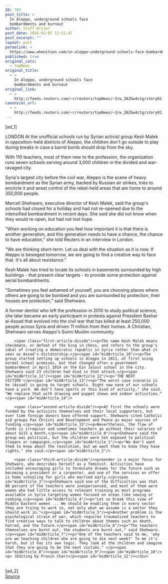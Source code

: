 ```yaml
---
ID: 783
post_title: >
  In Aleppo, underground schools face
  bombardments and burnout
author: Staff Writer
post_date: 2016-02-07 12:51:47
post_excerpt: ""
layout: post
permalink: >
  https://www.whenitson.com/in-aleppo-underground-schools-face-bombardments-and-burnout/
published: true
original_cats:
  - topNews
original_title:
  - >
    In Aleppo, underground schools face
    bombardments and burnout
original_link:
  - >
    http://feeds.reuters.com/~r/reuters/topNews/~3/w_ZAZGw4ctg/story01.htm
canonical_url:
  - >
    http://feeds.reuters.com/~r/reuters/topNews/~3/w_ZAZGw4ctg/story01.htm
---
```

 [ad_1]
<br><div id="articleText">
<span id="midArticle_start"/>

<span id="midArticle_0"/><span class="focusParagraph" readability="5"><p><span class="articleLocation">LONDON</span> At the unofficial schools run by Syrian activist group Kesh Malek in opposition-held districts of Aleppo, the children don't go outside to play during breaks in case a barrel bomb should drop from the sky.</p></span><span id="midArticle_1"/><p>With 110 teachers, most of them new to the profession, the organization runs seven schools serving around 3,000 children in the divided and war-ravaged city.</p><span id="midArticle_2"/><p>Syria's largest city before the civil war, Aleppo is the scene of heavy bombardment as the Syrian army, backed by Russian air strikes, tries to encircle it and wrest control of the rebel-held areas that are home to around 350,000 people.</p><span id="midArticle_3"/><p>Marcell Shehwaro, executive director of Kesh Malek, said the group's schools had closed for a holiday and had not re-opened due to the intensified bombardment in recent days. She said she did not know when they would re-open, but had not lost hope.</p><span id="midArticle_4"/><p>"When working on education you feel how important it is that there is another generation, and this generation needs to have a chance, the chance to have education," she told Reuters in an interview in London.</p><span id="midArticle_5"/><p>"We are thinking short-term. Let us deal with the situation as it is now. If Aleppo is besieged tomorrow, we are going to find a creative way to face that. It's all about resistance."</p><span id="midArticle_6"/><p>Kesh Malek has tried to locate its schools in basements surrounded by high buildings - that present clear targets - to provide some protection against aerial bombardments.</p><span id="midArticle_7"/><p>"Sometimes you feel ashamed of yourself, you are choosing places where others are going to be bombed and you are surrounded by protection, their houses are protection," said Shehwaro.</p><span id="midArticle_8"/><p>A former dentist who left the profession in 2010 to study political science, she later became an early participant in protests against President Bashar al-Assad that evolved into the civil war that has killed at least 250,000 people across Syria and driven 11 million from their homes. A Christian, Shehwaro serves Aleppo's Sunni Muslim community.</p><span id="midArticle_9"/>
        
        <span class="first-article-divide"/><p>The name Kesh Malek means checkmate, or defeat of the king in chess, and refers to the group's ideal of creating a democratic republic in Syria rather than what it sees as Assad's dictatorship.</p><span id="midArticle_10"/><p>The group started setting up schools in Aleppo in 2011, at first using normal school premises, but that changed after a government bombardment in April 2014 on the Ein Jalout school in the city. Shehwaro said 23 children had died in that attack.</p><span id="midArticle_11"/><span id="midArticle_12"/><p>'THE NEXT VICTIMS'</p><span id="midArticle_13"/><p>"The worst case scenario is he (Assad) is going to target schools. Right now none of our schools have a yard. We don't have sports or this kind of activity," she said. "We replace that with drawing and puppet shows and indoor activities."</p><span id="midArticle_14"/>
        
        <span class="second-article-divide"/><p>At first the schools were funded by the activists themselves and their local supporters, but over time foreign donors have offered support. Shehwaro cited Catholic aid groups Pax Christi and Development and Peace as major sources of funding.</p><span id="midArticle_15"/><p>Nevertheless, the flow of funds is irregular and sometimes teachers go without their salaries of about $115 a month.</p><span id="midArticle_0"/><p>Shehwaro said the group was political, but the children were not exposed to political slogans or campaigns.</p><span id="midArticle_1"/><p>"We don't want them to know about the revolution, but we want them to know they have rights," she said.</p><span id="midArticle_2"/>
        
        <span class="third-article-divide"/><p>Gender is a major focus for Shehwaro, who describes herself as a feminist. Activities have included encouraging girls to formulate dreams for the future such as becoming a president or a carpenter, and one of the services on offer is home schooling for girls who married early.</p><span id="midArticle_3"/><p>Shehwaro said one of the difficulties was that 80 percent of the teachers were inexperienced, and most of them were women who had little access to relevant training as most programs available in Syria targeting women focused on areas like sewing or cooking.</p><span id="midArticle_4"/><p>"Let us break this view of Middle Eastern women ... We should be enabling them in every sector they are trying to work in, not only what we assume is a sector they should work in."</p><span id="midArticle_5"/><p>Another problem is the psychological strain of war, which requires traumatized teachers to find creative ways to talk to children about themes such as death, hatred, and the future.</p><span id="midArticle_6"/><p>"The teachers themselves are burnt out, the students are burnt out," said Shehwaro.</p><span id="midArticle_7"/><p>"One of the teachers said to me, 'why are we teaching children who are going to die next week?' To me it's harsh, but it has its own logic. They look at the children and imagine that they are going to be the next victims." </p><span id="midArticle_8"/><span id="midArticle_9"/><span id="midArticle_10"/><p> (Editing by Pravin Char)</p><span id="midArticle_11"/></div>
<br>[ad_2]
<br><a href="http://feeds.reuters.com/~r/reuters/topNews/~3/w_ZAZGw4ctg/story01.htm">Source </a>